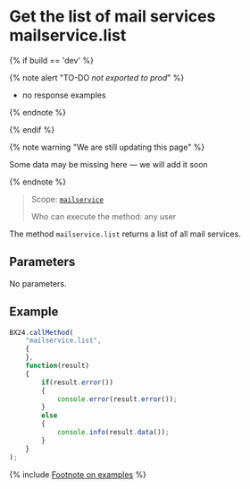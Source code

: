 # Get the list of mail services mailservice.list

{% if build == 'dev' %}

{% note alert "TO-DO _not exported to prod_" %}

- no response examples

{% endnote %}

{% endif %}

{% note warning "We are still updating this page" %}

Some data may be missing here — we will add it soon

{% endnote %}

> Scope: [`mailservice`](../scopes/permissions.md)
>
> Who can execute the method: any user

The method `mailservice.list` returns a list of all mail services.

## Parameters

No parameters.

## Example

```js
BX24.callMethod(
    "mailservice.list",
    {
    },
    function(result)
    {
        if(result.error())
        {
            console.error(result.error());
        }
        else
        {
            console.info(result.data());
        }
    }
);
```
{% include [Footnote on examples](../../_includes/examples.md) %}